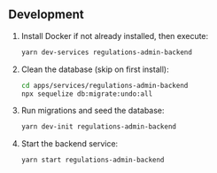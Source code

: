 ## Development

1. Install Docker if not already installed, then execute:

   ```bash
   yarn dev-services regulations-admin-backend
   ```

2. Clean the database (skip on first install):

   ```bash
   cd apps/services/regulations-admin-backend
   npx sequelize db:migrate:undo:all
   ```

3. Run migrations and seed the database:

   ```bash
   yarn dev-init regulations-admin-backend
   ```

4. Start the backend service:

   ```bash
   yarn start regulations-admin-backend
   ```
